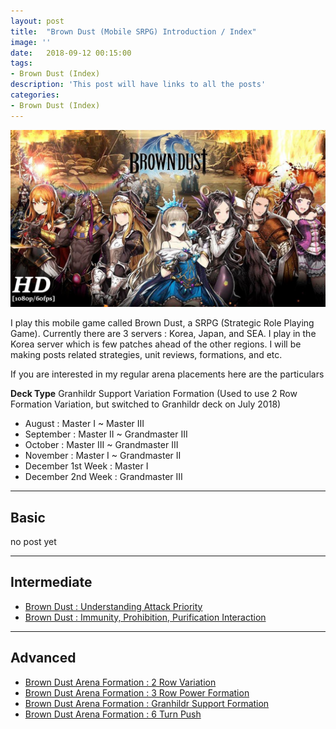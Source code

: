 ```yaml
---
layout: post
title:  "Brown Dust (Mobile SRPG) Introduction / Index"
image: ''
date:   2018-09-12 00:15:00
tags:
- Brown Dust (Index)
description: 'This post will have links to all the posts'
categories:
- Brown Dust (Index)
---
```


<img src="../uploads/browndust-introduction-main.jpg">

I play this mobile game called Brown Dust, a SRPG (Strategic Role Playing Game). Currently there are 3 servers : Korea, Japan, and SEA. I play in the Korea server which is few patches ahead of the other regions. I will be making posts related strategies, unit reviews, formations, and etc.

If you are interested in my regular arena placements here are the particulars

**Deck Type** Granhildr Support Variation Formation
(Used to use 2 Row Formation Variation, but switched to Granhildr deck on July 2018)

* August : Master I ~ Master III
* September : Master II ~ Grandmaster III
* October : Master III ~ Grandmaster III
* November : Master I ~ Grandmaster II
* December 1st Week : Master I
* December 2nd Week : Grandmaster III

---

## Basic

no post yet

---

## Intermediate

* [Brown Dust : Understanding Attack Priority](https://jinwooooo.github.io/jinwooooo-blog/browndust-understanding-attack-priority/)
* [Brown Dust : Immunity, Prohibition, Purification Interaction](https://jinwooooo.github.io/jinwooooo-blog/browndust-immunity-prohibition-purification-interaction/)

---

## Advanced

* [Brown Dust Arena Formation : 2 Row Variation](https://jinwooooo.github.io/jinwooooo-blog/browndust-arena-formation-2-row-variation/)
* [Brown Dust Arena Formation : 3 Row Power Formation](https://jinwooooo.github.io/jinwooooo-blog/browndust-arena-formation-2-row-variation-extension-(3row)/)
* [Brown Dust Arena Formation : Granhildr Support Formation](https://jinwooooo.github.io/jinwooooo-blog/browndust-arena-formation-granhildr-support-formation/)
* [Brown Dust Arena Formation : 6 Turn Push](https://jinwooooo.github.io/jinwooooo-blog/browndust-arena-formation-6-turn-push-formation/)
